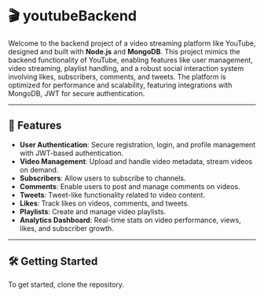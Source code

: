 # 🎬 youtubeBackend

Welcome to the backend project of a video streaming platform like YouTube, designed and built with **Node.js** and **MongoDB**. This project mimics the backend functionality of YouTube, enabling features like user management, video streaming, playlist handling, and a robust social interaction system involving likes, subscribers, comments, and tweets. The platform is optimized for performance and scalability, featuring integrations with MongoDB, JWT for secure authentication.

---

## 🚀 Features
- **User Authentication**: Secure registration, login, and profile management with JWT-based authentication.
- **Video Management**: Upload and handle video metadata, stream videos on demand.
- **Subscribers**: Allow users to subscribe to channels.
- **Comments**: Enable users to post and manage comments on videos.
- **Tweets**: Tweet-like functionality related to video content.
- **Likes**: Track likes on videos, comments, and tweets.
- **Playlists**: Create and manage video playlists.
- **Analytics Dashboard**: Real-time stats on video performance, views, likes, and subscriber growth.

---

## 🛠️ Getting Started

To get started, clone the repository.
